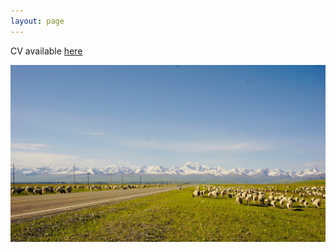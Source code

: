 ```yaml
---
layout: page
--- 
```


CV available [here](https://drive.google.com/file/d/1j3Gn_OGArpE5p5A77fzOXB5T-hX3kdrI/view?usp=sharing)

<img src="https://raw.githubusercontent.com/keyitang94/keyitang94.github.io/master/Images/Background.jpg">
